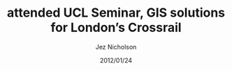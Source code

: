 ---
title: attended UCL Seminar, GIS solutions for London’s Crossrail
date: 2012/01/24
tags: [events]
author: Jez Nicholson
alias: /
---